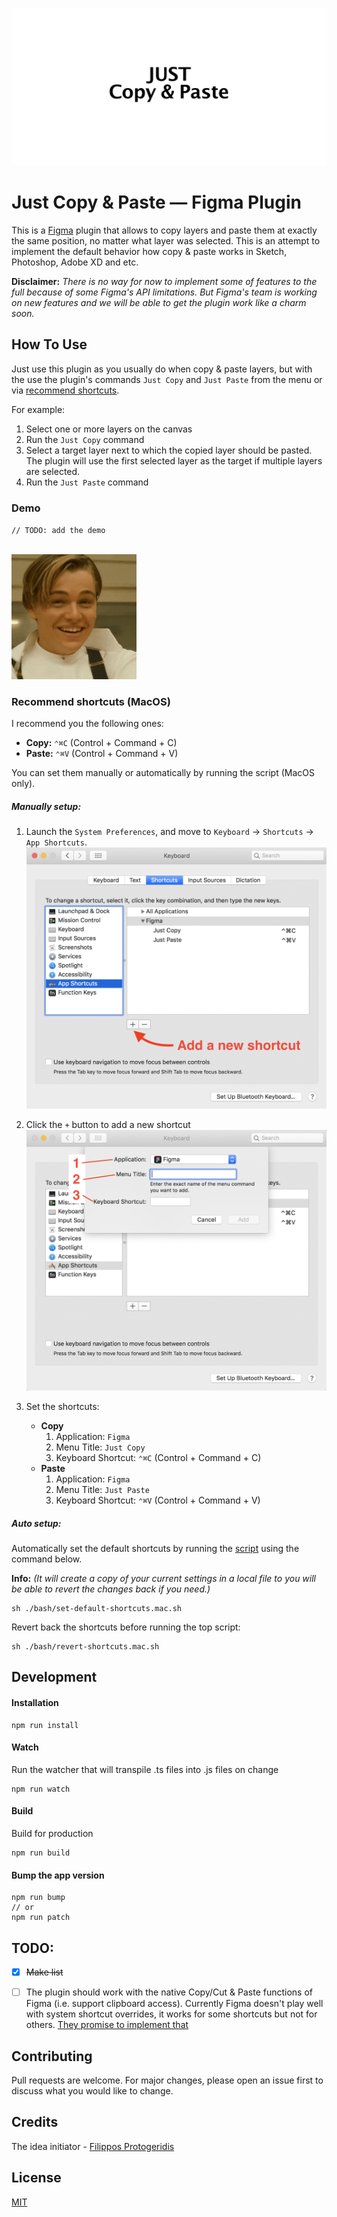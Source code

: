 ![](img/banner.png)

# Just Copy & Paste &mdash; Figma Plugin

This is a [Figma](figma.com) plugin that allows to copy layers and paste
them at exactly the same position, no matter what layer was selected.
This is an attempt to implement the default behavior how
copy & paste works in Sketch, Photoshop, Adobe XD and etc.

**Disclaimer:**
*There is no way for now to implement some of features to the full because of
some Figma's API limitations. But Figma's team is working on new features and
we will be able to get the plugin work like a charm soon.*



## How To Use

Just use this plugin as you usually do when copy & paste layers, but with the
use the plugin's commands `Just Copy` and `Just Paste` from the menu or via
[recommend shortcuts](#recommend-shortcuts-macos).

For example:
1. Select one or more layers on the canvas
2. Run the `Just Copy` command
3. Select a target layer next to which the copied layer should be pasted.
The plugin will use the first selected layer as the target if multiple
layers are selected.
4. Run the `Just Paste` command


### Demo

`// TODO: add the demo`

[<br><img src="img/demo.gif" width="200"/>](img/demo.gif)


### Recommend shortcuts (MacOS)

I recommend you the following ones:
- **Copy:** `⌃⌘C` (Control + Command + C)
- **Paste:** `⌃⌘V` (Control + Command + V)

You can set them manually or automatically by running the script (MacOS only).

##### Manually setup:
1. Launch the `System Preferences`, and move to `Keyboard` -> `Shortcuts` -> `App Shortcuts`.
[<br><img src="img/shortcut-preferences.step1.png" width="500"/>](img/shortcut-preferences.step1.png)

2. Click the `+` button to add a new shortcut
[<br><img src="img/shortcut-preferences.step2.png" width="500"/>](img/shortcut-preferences.step2.png)

3. Set the shortcuts:
    - **Copy**
        1. Application: `Figma`
        2. Menu Title: `Just Copy`
        3. Keyboard Shortcut: `⌃⌘C` (Control + Command + C)
    - **Paste**
        1. Application: `Figma`
        2. Menu Title: `Just Paste`
        3. Keyboard Shortcut: `⌃⌘V` (Control + Command + V)


##### Auto setup:
Automatically set the default shortcuts by running
the [script](bash/set-default-shortcuts.mac.sh) using the command below.

**Info:** *(It will create a copy of your current settings in a local file
to you will be able to revert the changes back if you need.)*

```
sh ./bash/set-default-shortcuts.mac.sh
```

Revert back the shortcuts before running the top script:
```
sh ./bash/revert-shortcuts.mac.sh
```



## Development

#### Installation
```
npm run install
```

#### Watch

Run the watcher that will transpile .ts files into .js files on change
```
npm run watch
```

#### Build

Build for production
```
npm run build
```

#### Bump the app version

```
npm run bump
// or
npm run patch
```



## TODO:
- [x] ~~Make list~~
- [ ] The plugin should work with the native Copy/Cut & Paste functions of
Figma (i.e. support clipboard access). Currently Figma doesn't play well with
system shortcut overrides, it works for some shortcuts but not for others.
[They promise to implement that](https://www.figma.com/plugin-docs/whats-supported/#keyboard-shortcuts-for-plugins)



## Contributing
Pull requests are welcome. For major changes, please open an issue first to discuss what you would like to change.



## Credits
The idea initiator - [Filippos Protogeridis](https://github.com/protogeridis)



## License
[MIT](LICENSE)